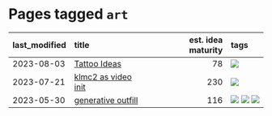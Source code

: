 # Pages tagged `art`

|last_modified|title|est. idea maturity|tags
|:---|:---|---:|:---|
|2023-08-03|[Tattoo Ideas](../ai_art_tattoo_inspo_board.md)|78|[![](https://img.shields.io/badge/tag-art-d9f12f)](../tags/art.md)|
|2023-07-21|[klmc2 as video init](../klmc2_as_video_init.md)|230|[![](https://img.shields.io/badge/tag-art-d9f12f)](../tags/art.md)|
|2023-05-30|[generative outfill](../generative_outfill.md)|116|[![](https://img.shields.io/badge/tag-art-d9f12f)](../tags/art.md) [![](https://img.shields.io/badge/tag-notebook-97a75e)](../tags/notebook.md) [![](https://img.shields.io/badge/tag-tooling-e3be61)](../tags/tooling.md)|